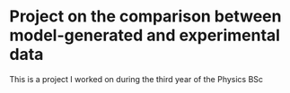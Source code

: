 # Project on the comparison between model-generated and experimental data
This is a project I worked on during the third year of the Physics BSc

